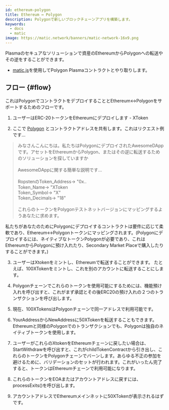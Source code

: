 ```yaml
---
id: ethereum-polygon
title: Ethereum ↔ Polygon
description: Polygonで新しいブロックチェーンアプリを構築します。
keywords:
  - docs
  - matic
image: https://matic.network/banners/matic-network-16x9.png
---
```


Plasmaのセキュアなソリューションで資産のEthereumからPolygonへの転送やその逆をすることができます。
*  [matic.js](https://github.com/maticnetwork/matic.js)を使用してPolygon Plasmaコントラクトとやり取りします。

<!-- * [getting-started](https://maticnetwork.github.io/matic.js/): Set-up the environment for maticjs.
1. [(Ethereum → Matic)](/docs/develop/maticjs/deposit): Deposit assets from root chain to Matic.
2. [(Matic ↔ Matic)](/docs/develop/maticjs/transfer): Transfer assets between accounts on Matic.
3. [(Matic → Ethereum)](/docs/develop/maticjs/withdraw): Withdraw assets from Matic to root chain. -->

## フロー {#flow}
これはPolygonでコントラクトをデプロイすることとEthereum↔Polygonをサポートするためのフローです。

1. ユーザーはERC-20トークンをEthereumにデプロイします - XToken

2. ここで [Polygon](https://t.me/joinchat/HkoSvlDKW0qKs_kK4Ow0hQ) とコントラクトアドレスを共有します。これはリクエスト例です...

> みなさんこんにちは。私たちはPolygonにデプロイされたAwesomeDAppです。アセットをEthereumからPolygon、またはその逆に転送するためのソリューションを探していますか <br/><br/>
> AwesomeDAppに関する簡単な説明です...<br/><br/>
> RopstenのToken_Address-> "0x..<br/>
> Token_Name-> "XToken<br/>
> Token_Symbol-> "X"<br/>
> Token_Decimals-> "18"<br/><br/>
> これらのトークンをPolygonテストネットバージョンにマッピングするようあなたに求めます。<br/>

私たちがあなたのためにPolygonにデプロイするコントラクトは要件に応じて柔軟であり、Ethereum↔Polygonトークンにマッピングされます。(Polygonにデプロイするには、ネイティブなトークンPolygonが必要であり、これはEthereumからPolygonに預け入れたり、Secondary Market Placeで購入したりすることができます。)

3. ユーザーはXtokenをミントし、Ethereumで転送することができます。 たとえば、100XTokenをミントし、これを別のアカウントに転送することにします。

4. Polygonチェーンでこれらのトークンを使用可能にするためには、機能預け入れを呼び出すと、これがまず承認とその後ERC20の預け入れの２つのトランザクションを呼び出します。

5. 現在、100XTokensはPolygonチェーンで同一アドレスで利用可能です。

6. YourAddressからNewAddressに50XTokenを転送することもできます。Ethereumと同様のPolygonでのトランザクションでも、Polygonは独自のネイティブトークンを使用します。

7. ユーザーがこれらのXtokenをEthereumチェーンに戻したい場合は、StartWithdrawを呼び出すと、これがchildTokenContractから引き出し、これらのトークンをPolygonチェーンでバーンします。あらゆる不正の参加を避けるために、バリデーションのセットが行われます。これがいったん完了すると、トークンはEthereumチェーンで利用可能になります。

8. これらのトークンをEOAまたはアカウントアドレスに戻すには、processExits()を呼び出します。

9. アカウントアドレスでEthereumメインネットに50XTokenが表示されるはずです。
